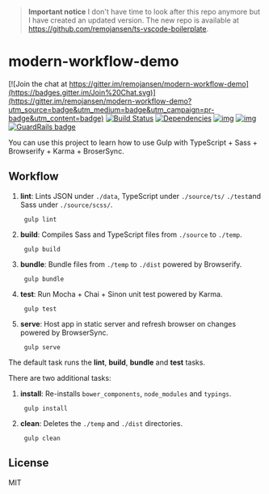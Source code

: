 > **Important notice** I don't have time to look after this repo anymore but I have created an updated version. The new repo is available at https://github.com/remojansen/ts-vscode-boilerplate.

# modern-workflow-demo

[![Join the chat at https://gitter.im/remojansen/modern-workflow-demo](https://badges.gitter.im/Join%20Chat.svg)](https://gitter.im/remojansen/modern-workflow-demo?utm_source=badge&utm_medium=badge&utm_campaign=pr-badge&utm_content=badge)
[![Build Status](https://secure.travis-ci.org/remojansen/modern-workflow-demo.png?branch=master)](https://travis-ci.org/remojansen/modern-workflow-demo) [![Dependencies](https://david-dm.org/remojansen/modern-workflow-demo.png)](https://david-dm.org/remojansen/modern-workflow-demo#info=dependencies)
[![img](https://david-dm.org/remojansen/modern-workflow-demo/dev-status.png)](https://david-dm.org/remojansen/modern-workflow-demo/#info=devDependencies)
[![img](https://david-dm.org/remojansen/modern-workflow-demo/peer-status.png)](https://david-dm.org/remojansen/modern-workflow-demo/#info=peerDependenciess) [![GuardRails badge](https://badges.production.guardrails.io/shtakai/modern-workflow-demo.svg)](https://www.guardrails.io)

You can use this project to learn how to use Gulp with TypeScript + Sass + Browserify + Karma + BroserSync.

## Workflow

1. **lint**: Lints JSON under ``./data``,  TypeScript under ``./source/ts/`` ``./test``and Sass under ``./source/scss/``.

        gulp lint

2. **build**: Compiles Sass and TypeScript files from ``./source`` to ``./temp``.

        gulp build

3. **bundle**: Bundle files from ``./temp`` to ``./dist`` powered by Browserify.

        gulp bundle

4. **test**: Run Mocha + Chai + Sinon unit test powered by Karma.

        gulp test

5. **serve**: Host app in static server and  refresh browser on changes powered by BrowserSync.

        gulp serve

The default task runs the **lint**, **build**, **bundle** and **test** tasks.

There are two additional tasks:

1. **install**: Re-installs ``bower_components``, ``node_modules`` and ``typings``.

        gulp install

2. **clean**: Deletes the ``./temp`` and ``./dist`` directories.

        gulp clean


## License

MIT
